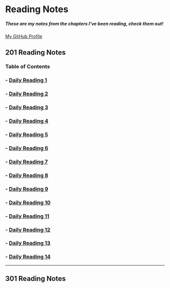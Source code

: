 # **Reading Notes**
##### These are my notes from the chapters I've been reading, check them out!
[My GitHub Profile](https://github.com/AtkinsonKyle)
<br>

## 201 Reading Notes

### Table of Contents
### - [Daily Reading 1](https://github.com/AtkinsonKyle/reading-notes/blob/master/class-01.md)
### - [Daily Reading 2](https://github.com/AtkinsonKyle/reading-notes/blob/master/class-02.md)
### - [Daily Reading 3](https://github.com/AtkinsonKyle/reading-notes/blob/master/class-03.md)
### - [Daily Reading 4](https://github.com/AtkinsonKyle/reading-notes/blob/master/class-04.md)
### - [Daily Reading 5](https://github.com/AtkinsonKyle/reading-notes/blob/master/class-05.md)
### - [Daily Reading 6](https://github.com/AtkinsonKyle/reading-notes/blob/master/class-06.md)
### - [Daily Reading 7](https://github.com/AtkinsonKyle/reading-notes/blob/master/class-07.md)
### - [Daily Reading 8](https://github.com/AtkinsonKyle/reading-notes/blob/master/class-08.md)
### - [Daily Reading 9](https://github.com/AtkinsonKyle/reading-notes/blob/master/class-09.md)
### - [Daily Reading 10](https://github.com/AtkinsonKyle/reading-notes/blob/master/class-10.md)
### - [Daily Reading 11](https://github.com/AtkinsonKyle/reading-notes/blob/master/class-11.md)
### - [Daily Reading 12](https://github.com/AtkinsonKyle/reading-notes/blob/master/class-12.md)
### - [Daily Reading 13](https://github.com/AtkinsonKyle/reading-notes/blob/master/class-13.md)
### - [Daily Reading 14](https://github.com/AtkinsonKyle/reading-notes/blob/master/class-14.md)

<hr>

## 301 Reading Notes